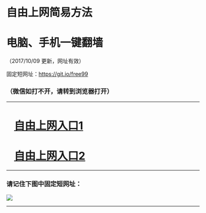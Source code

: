 ﻿# 自由上网简易方法

# 电脑、手机一键翻墙

（2017/10/09 更新，网址有效）

固定短网址：https://git.io/free99

### （微信如打不开，请转到浏览器打开）


***





# &nbsp;&nbsp; <a href="http://ft1207516103.fwq-tz-1001.info/fwqtz01.html?t=100900125677 " target="_blank">自由上网入口1</a>
# &nbsp;&nbsp; <a href="http://ft458217740.fwq-tz-1002.info/fwqtz02.html?t=100900114760 " target="_blank">自由上网入口2</a>
***

### 请记住下图中固定短网址：

<img src="https://s3-us-west-2.amazonaws.com/fwq-1001/yjfq-20170905okok.png" /> 


***

